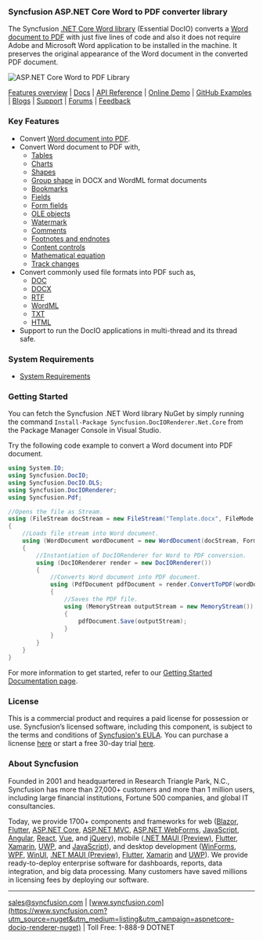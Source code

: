 ### Syncfusion ASP.NET Core Word to PDF converter library

The Syncfusion [.NET Core Word library](https://www.syncfusion.com/word-framework/net-core/word-library?utm_source=nuget&utm_medium=listing&utm_campaign=aspnetcore-docio-renderer-nuget) (Essential DocIO) converts a [Word document to PDF](https://www.syncfusion.com/word-framework/net-core/word-to-pdf-conversion?utm_source=nuget&utm_medium=listing&utm_campaign=aspnetcore-docio-renderer-nuget) with just five lines of code and also it does not require Adobe and Microsoft Word application to be installed in the machine. It preserves the original appearance of the Word document in the converted PDF document.

![ASP.NET Core Word to PDF Library](https://cdn.syncfusion.com/nuget-readme/fileformats/net-word-to-pdf.png)

[Features overview](https://www.syncfusion.com/word-framework/net-core/word-library?utm_source=nuget&utm_medium=listing&utm_campaign=aspnetcore-docio-renderer-nuget) | [Docs](https://help.syncfusion.com/file-formats/docio/word-to-pdf?utm_source=nuget&utm_medium=listing&utm_campaign=aspnetcore-docio-renderer-nuget) | [API Reference](https://help.syncfusion.com/cr/file-formats/Syncfusion.DocToPDFConverter.html?utm_source=nuget&utm_medium=listing&utm_campaign=aspnetcore-docio-renderer-nuget) | [Online Demo](https://ej2.syncfusion.com/aspnetcore/DocIO/WordToPDF?utm_source=nuget&utm_medium=listing&utm_campaign=aspnetcore-docio-renderer-nuget#/material) | [GitHub Examples](https://github.com/SyncfusionExamples/DocIO-Examples?utm_source=nuget&utm_medium=listing&utm_campaign=aspnetcore-docio-renderer-nuget) | [Blogs](https://www.syncfusion.com/blogs/?utm_source=nuget&utm_medium=listing&utm_campaign=aspnetcore-docio-renderer-nuget&s=word) | [Support](https://support.syncfusion.com/create?utm_source=nuget&utm_medium=listing&utm_campaign=aspnetcore-docio-renderer-nuget) | [Forums](https://www.syncfusion.com/forums?utm_source=nuget&utm_medium=listing&utm_campaign=aspnetcore-docio-renderer-nuget) | [Feedback](https://www.syncfusion.com/feedback/word?utm_source=nuget&utm_medium=listing&utm_campaign=aspnetcore-docio-renderer-nuget)

### Key Features
* Convert [Word document into PDF](https://help.syncfusion.com/file-formats/docio/word-to-pdf?utm_source=nuget&utm_medium=listing&utm_campaign=aspnetcore-docio-renderer-nuget).
* Convert Word document to PDF with,
  * [Tables](https://help.syncfusion.com/file-formats/docio/working-with-tables?utm_source=nuget&utm_medium=listing&utm_campaign=aspnetcore-docio-renderer-nuget)
  * [Charts](https://help.syncfusion.com/file-formats/docio/working-with-charts?utm_source=nuget&utm_medium=listing&utm_campaign=aspnetcore-docio-renderer-nuget)
  * [Shapes](https://help.syncfusion.com/file-formats/docio/working-with-shapes?utm_source=nuget&utm_medium=listing&utm_campaign=aspnetcore-docio-renderer-nuget)
  * [Group shape](https://help.syncfusion.com/file-formats/docio/working-with-shapes?utm_source=nuget&utm_medium=listing&utm_campaign=aspnetcore-docio-renderer-nuget#grouping-shapes) in DOCX and WordML format documents
  * [Bookmarks](https://help.syncfusion.com/file-formats/docio/working-with-bookmarks?utm_source=nuget&utm_medium=listing&utm_campaign=aspnetcore-docio-renderer-nuget)
  * [Fields](https://help.syncfusion.com/file-formats/docio/working-with-fields?utm_source=nuget&utm_medium=listing&utm_campaign=aspnetcore-docio-renderer-nuget)
  * [Form fields](https://help.syncfusion.com/file-formats/docio/working-with-form-fields?utm_source=nuget&utm_medium=listing&utm_campaign=aspnetcore-docio-renderer-nuget)
  * [OLE objects](https://help.syncfusion.com/file-formats/docio/working-with-paragraph#appending-ole-objects?utm_source=nuget&utm_medium=listing&utm_campaign=aspnetcore-docio-renderer-nuget)
  * [Watermark](https://help.syncfusion.com/file-formats/docio/applying-watermark?utm_source=nuget&utm_medium=listing&utm_campaign=aspnetcore-docio-renderer-nuget)
  * [Comments](https://help.syncfusion.com/file-formats/docio/working-with-comments?utm_source=nuget&utm_medium=listing&utm_campaign=aspnetcore-docio-renderer-nuget)
  * [Footnotes and endnotes](https://help.syncfusion.com/file-formats/docio/working-with-footnotes-and-endnotes?utm_source=nuget&utm_medium=listing&utm_campaign=aspnetcore-docio-renderer-nuget)
  * [Content controls](https://help.syncfusion.com/file-formats/docio/working-with-content-controls?utm_source=nuget&utm_medium=listing&utm_campaign=aspnetcore-docio-renderer-nuget)
  * [Mathematical equation](https://help.syncfusion.com/file-formats/docio/working-with-mathematical-equation?utm_source=nuget&utm_medium=listing&utm_campaign=aspnetcore-docio-renderer-nuget)
  * [Track changes](https://help.syncfusion.com/file-formats/docio/accepting-or-rejecting-track-changes?utm_source=nuget&utm_medium=listing&utm_campaign=aspnetcore-docio-renderer-nuget)
* Convert commonly used file formats into PDF such as,
  * [DOC](https://help.syncfusion.com/file-formats/docio/word-file-formats#word-binary-97-2003-format?utm_source=nuget&utm_medium=listing&utm_campaign=aspnetcore-docio-renderer-nuget)
  * [DOCX](https://help.syncfusion.com/file-formats/docio/word-file-formats?utm_source=nuget&utm_medium=listing&utm_campaign=aspnetcore-docio-renderer-nuget)
  * [RTF](https://help.syncfusion.com/file-formats/docio/rtf?utm_source=nuget&utm_medium=listing&utm_campaign=aspnetcore-docio-renderer-nuget)
  * [WordML](https://help.syncfusion.com/file-formats/docio/word-file-formats?utm_source=nuget&utm_medium=listing&utm_campaign=aspnetcore-docio-renderer-nuget#word-processing-xml-xml)
  * [TXT](https://help.syncfusion.com/file-formats/docio/text?utm_source=nuget&utm_medium=listing&utm_campaign=aspnetcore-docio-renderer-nuget)
  * [HTML](https://help.syncfusion.com/file-formats/docio/html?utm_source=nuget&utm_medium=listing&utm_campaign=aspnetcore-docio-renderer-nuget)
* Support to run the DocIO applications in multi-thread and its thread safe.

### System Requirements
* [System Requirements](https://help.syncfusion.com/file-formats/installation-and-upgrade/system-requirements?utm_source=nuget&utm_medium=listing&utm_campaign=aspnetcore-docio-renderer-nuget)

### Getting Started
You can fetch the Syncfusion .NET Word library NuGet by simply running the command `Install-Package Syncfusion.DocIORenderer.Net.Core` from the Package Manager Console in Visual Studio.

Try the following code example to convert a Word document into PDF document.

```csharp
using System.IO;
using Syncfusion.DocIO;
using Syncfusion.DocIO.DLS;
using Syncfusion.DocIORenderer;
using Syncfusion.Pdf;

//Opens the file as Stream.
using (FileStream docStream = new FileStream("Template.docx", FileMode.Open, FileAccess.Read))
{
    //Loads file stream into Word document.
    using (WordDocument wordDocument = new WordDocument(docStream, FormatType.Automatic))
    {
        //Instantiation of DocIORenderer for Word to PDF conversion.
        using (DocIORenderer render = new DocIORenderer())
        {
            //Converts Word document into PDF document.
            using (PdfDocument pdfDocument = render.ConvertToPDF(wordDocument))
            {
                //Saves the PDF file.
                using (MemoryStream outputStream = new MemoryStream())
                {
                    pdfDocument.Save(outputStream);
                }
            }
        }
    }
}
```

For more information to get started, refer to our [Getting Started Documentation page](https://help.syncfusion.com/file-formats/docio/getting-started?utm_source=nuget&utm_medium=listing&utm_campaign=aspnetcore-docio-renderer-nuget).

### License
This is a commercial product and requires a paid license for possession or use. Syncfusion’s licensed software, including this component, is subject to the terms and conditions of [Syncfusion's EULA](https://www.syncfusion.com/eula/es/?utm_source=nuget&utm_medium=listing&utm_campaign=aspnetcore-docio-renderer-nuget). You can purchase a licnense [here]( https://www.syncfusion.com/sales/products?utm_source=nuget&utm_medium=listing&utm_campaign=aspnetcore-docio-renderer-nuget) or start a free 30-day trial [here](https://www.syncfusion.com/account/manage-trials/start-trials?utm_source=nuget&utm_medium=listing&utm_campaign=aspnetcore-docio-renderer-nuget).

### About Syncfusion
Founded in 2001 and headquartered in Research Triangle Park, N.C., Syncfusion has more than 27,000+ customers and more than 1 million users, including large financial institutions, Fortune 500 companies, and global IT consultancies.

Today, we provide 1700+ components and frameworks for web ([Blazor](https://www.syncfusion.com/blazor-components?utm_source=nuget&utm_medium=listing&utm_campaign=aspnetcore-docio-renderer-nuget), [Flutter](https://www.syncfusion.com/flutter-widgets?utm_source=nuget&utm_medium=listing&utm_campaign=aspnetcore-docio-renderer-nuget), [ASP.NET Core](https://www.syncfusion.com/aspnet-core-ui-controls?utm_source=nuget&utm_medium=listing&utm_campaign=aspnetcore-docio-renderer-nuget), [ASP.NET MVC](https://www.syncfusion.com/aspnet-mvc-ui-controls?utm_source=nuget&utm_medium=listing&utm_campaign=aspnetcore-docio-renderer-nuget), [ASP.NET WebForms](https://www.syncfusion.com/jquery/aspnet-webforms-ui-controls?utm_source=nuget&utm_medium=listing&utm_campaign=aspnetcore-docio-renderer-nuget), [JavaScript](https://www.syncfusion.com/javascript-ui-controls?utm_source=nuget&utm_medium=listing&utm_campaign=aspnetcore-docio-renderer-nuget), [Angular](https://www.syncfusion.com/angular-ui-components?utm_source=nuget&utm_medium=listing&utm_campaign=aspnetcore-docio-renderer-nuget), [React](https://www.syncfusion.com/react-ui-components?utm_source=nuget&utm_medium=listing&utm_campaign=aspnetcore-docio-renderer-nuget), [Vue](https://www.syncfusion.com/vue-ui-components?utm_source=nuget&utm_medium=listing&utm_campaign=aspnetcore-docio-renderer-nuget), and [jQuery](https://www.syncfusion.com/jquery-ui-widgets?utm_source=nuget&utm_medium=listing&utm_campaign=aspnetcore-docio-renderer-nuget)), mobile ([.NET MAUI (Preview)](https://www.syncfusion.com/maui-controls?utm_source=nuget&utm_medium=listing&utm_campaign=aspnetcore-docio-renderer-nuget), [Flutter](https://www.syncfusion.com/flutter-widgets?utm_source=nuget&utm_medium=listing&utm_campaign=aspnetcore-docio-renderer-nuget), [Xamarin](https://www.syncfusion.com/xamarin-ui-controls?utm_source=nuget&utm_medium=listing&utm_campaign=aspnetcore-docio-renderer-nuget), [UWP](https://www.syncfusion.com/uwp-ui-controls?utm_source=nuget&utm_medium=listing&utm_campaign=aspnetcore-docio-renderer-nuget), and [JavaScript](https://www.syncfusion.com/javascript-ui-controls?utm_source=nuget&utm_medium=listing&utm_campaign=aspnetcore-docio-renderer-nuget)), and desktop development ([WinForms](https://www.syncfusion.com/winforms-ui-controls?utm_source=nuget&utm_medium=listing&utm_campaign=aspnetcore-docio-renderer-nuget), [WPF](https://www.syncfusion.com/wpf-ui-controls?utm_source=nuget&utm_medium=listing&utm_campaign=aspnetcore-docio-renderer-nuget), [WinUI](https://www.syncfusion.com/winui-controls?utm_source=nuget&utm_medium=listing&utm_campaign=aspnetcore-docio-renderer-nuget), [.NET MAUI (Preview)](https://www.syncfusion.com/maui-controls?utm_source=nuget&utm_medium=listing&utm_campaign=aspnetcore-docio-renderer-nuget), [Flutter](https://www.syncfusion.com/flutter-widgets?utm_source=nuget&utm_medium=listing&utm_campaign=aspnetcore-docio-renderer-nuget), [Xamarin](https://www.syncfusion.com/xamarin-ui-controls?utm_source=nuget&utm_medium=listing&utm_campaign=aspnetcore-docio-renderer-nuget) and [UWP](https://www.syncfusion.com/uwp-ui-controls?utm_source=nuget&utm_medium=listing&utm_campaign=aspnetcore-docio-renderer-nuget)). We provide ready-to-deploy enterprise software for dashboards, reports, data integration, and big data processing. Many customers have saved millions in licensing fees by deploying our software.

___

[sales@syncfusion.com](mailto:sales@syncfusion.com?Subject=Syncfusion%20ASPNET%20Core%20DocIORenderer%20-%20NuGet) | [www.syncfusion.com](https://www.syncfusion.com?utm_source=nuget&utm_medium=listing&utm_campaign=aspnetcore-docio-renderer-nuget) | Toll Free: 1-888-9 DOTNET